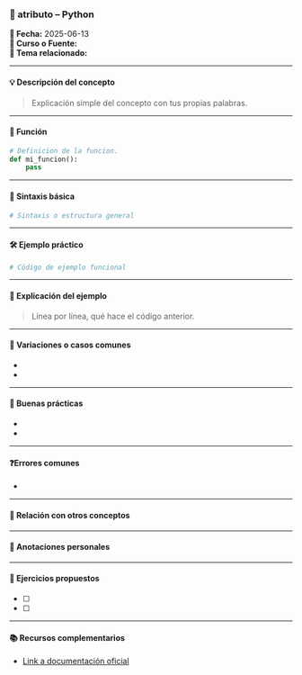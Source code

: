 

### 🐍 atributo – Python

**📅 Fecha:** 2025-06-13  
**📘 Curso o Fuente:**  
**📍 Tema relacionado:**  

---

#### 💡 Descripción del concepto  
> Explicación simple del concepto con tus propias palabras.

---
#### 🔧 Función  
```python
# Definicion de la funcion. 
def mi_funcion():
    pass
```

---


#### 📌 Sintaxis básica  
```python
# Sintaxis o estructura general
```


---

#### 🛠 Ejemplo práctico  
```python
# Código de ejemplo funcional
```

---

#### 🧠 Explicación del ejemplo  
> Línea por línea, qué hace el código anterior.

---

#### 🧪 Variaciones o casos comunes  
-  
-  

---

#### 🧭 Buenas prácticas  
-  
-  

---

#### ❓Errores comunes  
-  

---

#### 🧩 Relación con otros conceptos  
>  

---

#### 📝 Anotaciones personales  
>  

---

#### 🔁 Ejercicios propuestos  
- [ ]  
- [ ]  

---

#### 📚 Recursos complementarios  
- [Link a documentación oficial](https://docs.python.org/3/)

